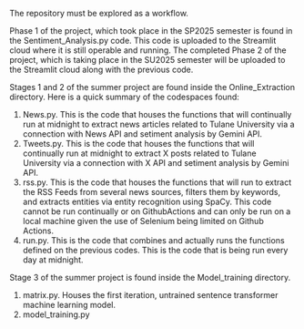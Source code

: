 The repository must be explored as a workflow.

Phase 1 of the project, which took place in the SP2025 semester is found in the Sentiment_Analysis.py code. This code is uploaded to the Streamlit cloud where it is still operable and running. 
The completed Phase 2 of the project, which is taking place in the SU2025 semester will be uploaded to the Streamlit cloud along with the previous code.

Stages 1 and 2 of the summer project are found inside the Online_Extraction directory. Here is a quick summary of the codespaces found:
  1. News.py. This is the code that houses the functions that will continually run at midnight to extract news articles related to Tulane University via a connection with 
      News API and setiment analysis by Gemini API.
  2. Tweets.py. This is the code that houses the functions that will continually run at midnight to extract X posts related to Tulane University via a connection with 
      X API and setiment analysis by Gemini API.
  3. rss.py. This is the code that houses the functions that will run to extract the RSS Feeds from several news sources, filters them by keywords, and extracts entities via entity
      recognition using SpaCy. This code cannot be run continually or on GithubActions and can only be run on a local machine given the use of Selenium being limited on Github Actions.
  4. run.py. This is the code that combines and actually runs the functions defined on the previous codes. This is the code that is being run every day at midnight.

Stage 3 of the summer project is found inside the Model_training directory.
  1. matrix.py. Houses the first iteration, untrained sentence transformer machine learning model.
  2. model_training.py
